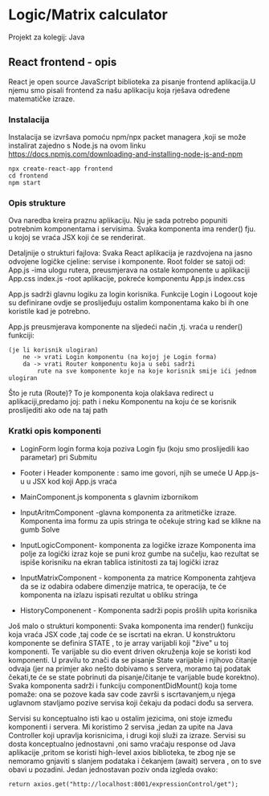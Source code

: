 # Logic/Matrix calculator 
Projekt za kolegij: Java



## React frontend - opis 
React je open source JavaScript biblioteka za pisanje frontend aplikacija.U njemu smo pisali frontend za našu aplikaciju
koja rješava određene matematičke izraze.

### Instalacija

Instalacija se izvršava pomoću npm/npx packet managera ,koji se može instalirat zajedno s Node.js na ovom linku https://docs.npmjs.com/downloading-and-installing-node-js-and-npm

```
npx create-react-app frontend
cd frontend
npm start
```

### Opis strukture

Ova naredba kreira praznu aplikaciju. Nju je sada potrebo popuniti potrebnim komponentama i servisima.
Svaka komponenta ima render() fju. u kojoj se vraća JSX koji će se renderirat.

Detaljnije o strukturi fajlova:
Svaka React aplikacija je razdvojena na jasno odvojene logičke cjeline: servise i komponente.
Root folder se satoji od:
	App.js		-ima ulogu rutera, preusmjerava na ostale komponente u aplikaciji
	App.css
	index.js  	-root aplikacije, pokreće komponentu App.js
	index.css 

App.js sadrži glavnu logiku za login korisnika. Funkcije  Login i Logoout koje su definirane ovdje
se proslijeđuju ostalim komponentama kako bi ih one koristile kad je potrebno.


App.js preusmjerava komponente na sljedeći način ,tj. vraća u render() funkciji:

	(je li korisnik ulogiran) 
		ne -> vrati Login komponentu (na kojoj je Login forma)
		da -> vrati Router komponentu koja u sebi sadrži 
			rute na sve komponente koje na koje korisnik smije ići jednom ulogiran

Što je ruta (Route)?
	To je komponenta koja olakšava redirect u aplikaciji,predamo joj: path i neku Komponentu na koju
					će se korisnik proslijediti ako ode na taj path


### Kratki opis komponenti

- LoginForm	login forma koja poziva Login fju (koju smo proslijedili kao parametar) pri Submitu 
- Footer i Header komponente : samo ime govori, njih se umeće U App.js-u u JSX kod koji App.js vraća

- MainComponent.js
	komponenta s glavnim izbornikom 

- InputAritmComponent -glavna komponenta za aritmetičke izraze.
			Komponenta ima formu za upis stringa te očekuje string kad se klikne na gumb Solve


- InputLogicComponent- komponenta za logičke izraze
			Komponenta ima polje za logički izraz koje se puni kroz gumbe na sučelju,
			kao rezultat se ispiše korisniku na ekran tablica istinitosti za taj logički izraz
- InputMatrixComponent - komponenta za matrice
			Komponenta zahtjeva da se iz odabira odabere dimenzije matrica, te operacija,
			te će komponenta na izlazu ispisati rezultat u obliku stringa
- HistoryComponenent - Komponenta sadrži popis prošlih upita korisnika

Još malo o strukturi komponenti:
Svaka komponenta ima render() funkciju koja vraća JSX code ,taj code će se iscrtati na ekran.
U konstruktoru komponente se definira STATE , to je array varijabli koji "žive" u toj komponenti.
Te varijable su dio event driven okruženja koje se koristi kod komponenti.
U pravilu to znači da se pisanje State varijable i njihovo čitanje odvaja (jer na primjer ako nešto dobivamo s 
servera, moramo taj podatak čekati,te će se state pobrinuti da pisanje/čitanje te varijable bude korektno).
Svaka komponenta sadrži i funkciju componentDidMount() koja tome pomaže: ona se pozove kada sav code 
završi s iscrtavanjem,u njega uglavnom stavljamo pozive servisa koji čekaju da podaci dođu sa servera.

Servisi su konceptualno isti kao u ostalim jezicima, oni stoje između komponenti i servera.
Mi koristimo 2 servisa ,jedan za upite na Java Controller koji upravlja korisnicima,
i drugi koji služi za izraze.
Servisi su dosta konceptualno jednostavni ,oni samo vraćaju response od Java aplikacije ,pritom se koristi high-level
axios biblioteka, te zbog nje se nemoramo gnjaviti s slanjem podataka i čekanjem (await) servera , on to sve obavi u pozadini.
Jedan jednostavan poziv onda izgleda ovako:

```
return axios.get("http://localhost:8001/expressionControl/get"); 
```




